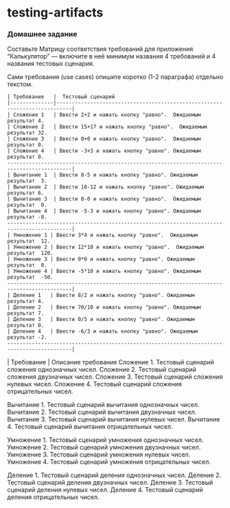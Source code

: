 # testing-artifacts

### Домашнее задание

Составьте Матрицу соответствия требований для приложения “Калькулятор” — включите в неё минимум названия 4 требований и 4 названия тестовых сценария.

Сами требования (use cases) опишите коротко (1-2 параграфа) отдельно текстом.

```
| Требование   |  Тестовый сценарий 							   
|--------------|---------------------------------------------------------------------------|
| Сложение 1   | Ввести 2+2 и нажать кнопку "равно".  Ожидаемым результат 4. 		 
| Сложение 2   | Ввести 15+17 и нажать кнопку "равно".  Ожидаемым результат 32.    		   
| Сложение 3   | Ввести 0+0 и нажать кнопку "равно".  Ожидаемым результат 0.     		    
| Сложение 4   | Ввести -3+3 и нажать кнопку "равно". Ожидаемым результат 0.    		   
-------------------------------------------------------------------------------------------|
| Вычитание 1  | Ввести 8-5 и нажать кнопку "равно". Ожидаемым результат  3.                
| Вычитание 2  | Ввести 18-12 и нажать кнопку "равно". Ожидаемым результат 6.                
| Вычитание 3  | Ввести 0-0 и нажать кнопку "равно".  Ожидаемым результат  0.                
| Вычитание 4  | Ввести -5-3 и нажать кнопку "равно". Ожидаемым результат -8.                
-------------------------------------------------------------------------------------------|
| Умножение 1 | Ввести 3*4 и нажать кнопку "равно".  Ожидаемым результат  12.               
| Умножение 2 | Ввести 12*10 и нажать кнопку "равно".  Ожидаемым результат  120.
| Умножение 3 | Ввести 0*0 и нажать кнопку "равно". Ожидаемым результат  0.
| Умножение 4 | Ввести -5*10 и нажать кнопку "равно". Ожидаемым результат  -50.
-------------------------------------------------------------------------------------------|
| Деление 1   | Ввести 8/2 и нажать кнопку "равно". Ожидаемым результат 4.                 
| Деление 2   | Ввести 70/10 и нажать кнопку "равно". Ожидаемым результат 7.
| Деление 3   | Ввести 0/5 и нажать кнопку "равно". Ожидаемым результат 0.
| Деление 4   | Ввести -6/3 и нажать кнопку "равно". Ожидаемым результат -2.
-------------------------------------------------------------------------------------------|
```

| Требование | Описание требования 
Сложение 1. Тестовый сценарий сложения однозначных чисел.
Сложение 2. Тестовый сценарий сложения двузначных чисел.
Сложение 3. Тестовый сценарий сложения нулевых чисел.
Сложение 4. Тестовый сценарий сложения отрицательных чисел.

Вычитание 1. Тестовый сценарий вычитания однозначных чисел.
Вычитание 2. Тестовый сценарий вычитания двузначных чисел.
Вычитание 3. Тестовый сценарий вычитания нулевых чисел.
Вычитание 4. Тестовый сценарий вычитания отрицательных чисел.

Умножение 1. Тестовый сценарий умножения однозначных чисел.
Умножение 2. Тестовый сценарий умножения двузначных чисел.
Умножение 3. Тестовый сценарий умножения нулевых чисел.
Умножение 4. Тестовый сценарий умножения отрицательных чисел.

Деление 1. Тестовый сценарий деления однозначных чисел.
Деление 2. Тестовый сценарий деления двузначных чисел.
Деление 3. Тестовый сценарий деления нулевых чисел.
Деление 4. Тестовый сценарий деления отрицательных чисел.
